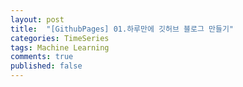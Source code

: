 ```yaml
---
layout: post
title:  "[GithubPages] 01.하루만에 깃허브 블로그 만들기"
categories: TimeSeries
tags: Machine Learning
comments: true
published: false
---
```

